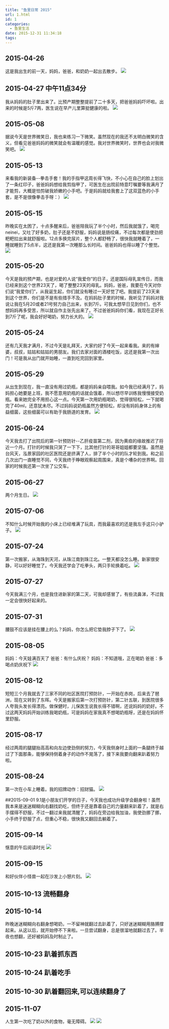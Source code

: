 ```yaml
---
title: "鱼里日常 2015"
url: 1.html
id: 1
categories:
  - 鱼里生活
date: 2015-12-31 11:34:18
tags:
---
```


## 2015-04-26
这是我出生的前一天，妈妈，爸爸，和奶奶一起出去散步。
![](../../../images/2017/001.jpg)


## 2015-04-27 中午11点34分
我从妈妈的肚子里出来了。比预产期整整提前了二十多天，把爸爸妈妈吓坏啦。出来的时候是5斤7两，医生说在早产儿里算挺健康的啦。
![](../../../images/2017/day1.jpg) 

## 2015-05-08
据说今天是世界微笑日，我也来练习一下微笑。虽然现在的我还不太明白微笑的含义，但看见爸爸妈妈的微笑就会有温暖的感觉。我对世界微笑时，世界也会对我微笑吧。
![](../../../images/2017/IMG_1227.jpg)

## 2015-05-13
来看我的新装备--拳击手套！我的手指甲这周长得飞快，不小心在自己的脸上划出了一条红印子，爸爸妈妈想给我剪指甲了，可医生在出院前特意叮嘱要等我满月了才能剪，大概是怕剪破我娇嫩的小手吧。于是妈妈就给我套上了这双蓝色的小手套，是不是很像拳击手呀：）
![](../../../images/2017/IMG_1317.jpg)

## 2015-05-15
昨晚实在太困了，十点多醒来后，爸爸陪我玩了半个小时，然后我就饿了，喝完neinei，又吐了好多奶，肚子还是不舒服，妈妈说是肠绞痛，不过每次都是使劲把粑粑拉出来就舒服啦。12点多换完尿片，整个人都舒畅了，很快我就睡着了，一睡就睡到了5点半，这还是我第一次睡那么长时间。爸爸妈妈也得以睡了个整觉。
![](../../../images/2017/IMG_1305.jpg)

## 2015-05-20
今天是我的预产期，也是对爱的人说“我爱你”的日子，还是国际母乳宣传日，而我已经来到这个世界23天了，喝了整整23天的母乳。妈妈，爸爸，我要在今天对你们说“我爱你们”，从我诞生起，你们就没有睡过一天好觉了吧。我提前了23天来到这个世界，你们是不是有些措手不及。在妈妈肚子里的时候，我听见了妈妈对我说让我在5月20或者21号努力自己出来，长到7斤。可我太想早日见到你们，也不想妈妈再多受苦，所以就自作主张先出来了。不过爸爸妈妈你们看，我现在正好长到7斤了呢，我会好好喝奶，努力长大的。
![](../../../images/2017/IMG_1392.jpg)

## 2015-05-24
还有几天我才满月，不过今天是礼拜天，大家约好了今天一起来看我。来的有婶婆，叔叔，姑姑和姑姑的男朋友。我们去家对面的酒楼吃饭，这还是我第一次出门！可是我从出门就开始睡，一直到吃完回到家里。

## 2015-05-29
从出生到现在，我一直没有用过奶瓶，都是妈妈亲自喂我。如今我已经满月了，妈妈担心她要是上班，我不愿意用奶瓶的话就会饿着，所以想尽早训练我慢慢接受奶瓶。看来她完全不用担心这一点。今天第一次用奶瓶喝奶，觉得很轻松，一下就喝完了40ml，还意犹未尽。不过妈妈说奶瓶虽然方便轻松，却没有妈妈身体上的有益细菌，这些细菌可以有助于我肠道的发育。
![](../../../images/2017/IMG_1407.jpg)

## 2015-06-24
今天我去打了出院后的第一针预防针--乙肝疫苗第二剂，因为黄疸的缘故推迟了将近一个月。打针的时候我只哭了一下下，比其他打针的哥哥姐姐都要坚强。虽然是台风天，泓景家园的社区医院还是挤满了人，排了半个小时的队才轮到我。和之前几次出门一直睡觉不同，今天我终于睁眼观察起周围来，真是个嘈杂的世界啊。回家的时候我还第一次坐了公交车。


## 2015-06-27
两个月生日。
![](../../../images/2017/IMG_1500.jpg)

## 2015-07-06
不知什么时候开始我的小床上已经堆满了玩具，而我最喜欢的还是我左手这只小驴子。
![](../../../images/2017/IMG_1554.jpg)

## 2015-07-24
第一次搬家，从海珠到天河，从珠江南到珠江北。一整天都没怎么睡。新家很安静，可以好好睡觉了。今天我还学会了吃拳头，两只手轮换着吃。
![](../../../images/2017/IMG_1581.jpg)

## 2015-07-27
今天我满三个月，也是我住进新家的第二天，可我却感冒了，有些流鼻涕，不过我一定会很快好起来的。

## 2015-07-31
腰鼓不应该是挂在腰上的么？妈妈，你怎么把它垫我脖子下了。
![](../../../images2017/IMG_1619.jpg)

## 2015-08-05
妈妈：今天娃满百天了 
爸爸：有什么庆祝？ 
妈妈：不知道哦，正在喝奶 
爸爸：多喝点奶庆祝下
![](../../../images/2017/IMG_1661.jpg)

## 2015-08-12
短短三个月我就去了三家不同的社区医院打预防针，一开始在赤岗，后来去了琶洲，现在又转到了东晖。今天是搬家后第一次打预防针，第二针五联，到医院很多人夸我头发长得漂亮。做保健时，儿保医生说我长得不错啊，还说妈妈的奶好。不过这两天妈妈开始训练我喝奶瓶，可是妈妈在家我真不想喝奶瓶呀，还是在妈妈怀里舒服。

## 2015-08-17
经过两周的腿腿抬高高和向左边使劲侧的努力，今天我侧身时上面的一条腿终于越过了下面那条，能够保持侧着身子的动作不晃荡了，接下来我要向翻来趴着努力啦。

## 2015-08-24
第一次在小车上睡着。我的招牌动作：招财猫。
![](../../../images/2017/IMG_1718.jpg)

##2015-09-01
9.1是小朋友们开学的日子，今天我也成功升级学会翻身啦！虽然我本来是迷迷糊糊向右翻找奶吃，但终于还是靠着自己的力量翻来趴着了，就是右手摆得不舒服，不过一翻过来我就清醒了，妈妈在旁边给我加油，我使劲挪了挪，小手终于舒服了点，但重心不稳，很快我又翻回去躺着了。

## 2015-09-14
惬意的午后阅读时光
![](../../../images/2017/IMG_1743.jpg) 

## 2015-09-15
和好伙伴小怪兽一起在沙发上小憩片刻。
![](../../../images/2017/IMG_1748.jpg)

## 2015-10-13 流畅翻身 

## 2015-10-14
昨晚迷迷糊糊向右翻身想喝奶，一不留神就翻过去趴着了，只好迷迷糊糊用胳膊撑起来。从这以后，就开始停不下来啦。一旦尝试翻身，总是很溜地就翻过去了。半夜也想翻，还好被妈妈及时制止了。

## 2015-10-23 趴着抓东西 

## 2015-10-24 趴着吃手 

## 2015-10-30 趴着翻回来,可以连续翻身了

## 2015-11-07
人生第一次吃了奶以外的食物，毫无障碍。
![](../../../images/2017/IMG_0355.jpg)
![](../../../images/2017/IMG_0354.jpg)
